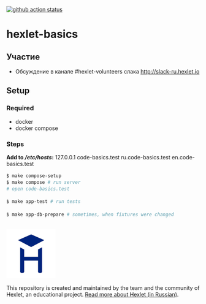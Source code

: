 [![github action status](https://github.com/hexlet-basics/hexlet-basics/workflows/On%20Push/badge.svg)](https://actions-badge.atrox.dev/hexlet-basics/hexlet-basics/goto)

# hexlet-basics

## Участие

* Обсуждение в канале #hexlet-volunteers слака http://slack-ru.hexlet.io

## Setup

### Required

* docker
* docker compose

### Steps

**Add to _/etc/hosts_:**
  127.0.0.1 code-basics.test ru.code-basics.test en.code-basics.test

```sh
$ make compose-setup
$ make compose # run server
# open code-basics.test

$ make app-test # run tests

$ make app-db-prepare # sometimes, when fixtures were changed
```

##
[![Hexlet Ltd. logo](https://raw.githubusercontent.com/Hexlet/hexletguides.github.io/master/images/hexlet_logo128.png)](https://ru.hexlet.io/pages/about?utm_source=github&utm_medium=link&utm_campaign=exercises-javascript)

This repository is created and maintained by the team and the community of Hexlet, an educational project. [Read more about Hexlet (in Russian)](https://ru.hexlet.io/pages/about?utm_source=github&utm_medium=link&utm_campaign=exercises-javascript).
##
